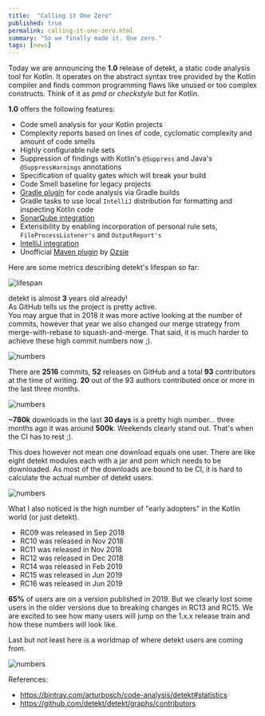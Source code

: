 ```yaml
---
title:  "Calling it One Zero"
published: true
permalink: calling-it-one-zero.html
summary: "So we finally made it. One zero."
tags: [news]
---
```


Today we are announcing the **1.0** release of detekt, a static code analysis tool for Kotlin.
It operates on the abstract syntax tree provided by the Kotlin compiler and finds common
programming flaws like unused or too complex constructs. Think of it as *pmd* or *checkstyle* but for Kotlin.

**1.0** offers the following features:

- Code smell analysis for your Kotlin projects
- Complexity reports based on lines of code, cyclomatic complexity and amount of code smells
- Highly configurable rule sets
- Suppression of findings with Kotlin's `@Suppress` and Java's `@SuppressWarnings` annotations
- Specification of quality gates which will break your build 
- Code Smell baseline for legacy projects
- [Gradle plugin](#with-gradle) for code analysis via Gradle builds
- Gradle tasks to use local `IntelliJ` distribution for formatting and inspecting Kotlin code
- [SonarQube integration](https://github.com/arturbosch/sonar-kotlin)
- Extensibility by enabling incorporation of personal rule sets, `FileProcessListener's` and `OutputReport's`
- [IntelliJ integration](https://github.com/detekt/detekt-intellij-plugin)
- Unofficial [Maven plugin](https://github.com/Ozsie/detekt-maven-plugin) by [Ozsie](https://github.com/Ozsie)

Here are some metrics describing detekt's lifespan so far:

![lifespan](/img/blog/one-zero/1-lifespan.png)

detekt is almost **3** years old already!  
As GitHub tells us the project is pretty active.  
You may argue that in 2018 it was more active looking at the number of commits, however that year 
we also changed our merge strategy from merge-with-rebase to squash-and-merge.
That said, it is much harder to achieve these high commit numbers now ;).

![numbers](/img/blog/one-zero/2-numbers.png)

There are **2516** commits, **52** releases on GitHub and a total **93** contributors at the time of writing.
**20** out of the 93 authors contributed once or more in the last three months.

![numbers](/img/blog/one-zero/3-bintray-absolute.png)

**~780k** downloads in the last **30 days** is a pretty high number... three months ago it was around **500k**.
Weekends clearly stand out. That's when the CI has to rest ;).

This does however not mean one download equals one user. There are like eight detekt modules each with a jar and pom which needs to be downloaded.
As most of the downloads are bound to be CI, it is hard to calculate the actual number of detekt users.

![numbers](/img/blog/one-zero/4-bintray-percent.png)

What I also noticed is the high number of "early adopters" in the Kotlin world (or just detekt).
- RC09 was released in Sep 2018
- RC10 was released in Nov 2018
- RC11 was released in Nov 2018
- RC12 was released in Dec 2018
- RC14 was released in Feb 2019
- RC15 was released in Jun 2019
- RC16 was released in Jun 2019

**65%** of users are on a version published in 2019. But we clearly lost some users in the older versions due to breaking changes in RC13 and RC15.
We are excited to see how many users will jump on the 1.x.x release train and how these numbers will look like.

Last but not least here is a worldmap of where detekt users are coming from.

![numbers](/img/blog/one-zero/5-bintray-world.png)

References:
- https://bintray.com/arturbosch/code-analysis/detekt#statistics
- https://github.com/detekt/detekt/graphs/contributors
